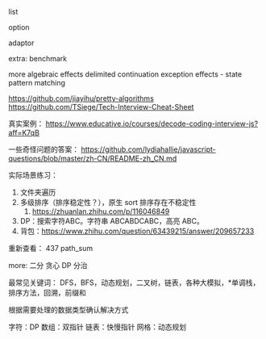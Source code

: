 list

option

adaptor

extra: benchmark

more
algebraic effects
delimited continuation
exception
effects - state
pattern matching

https://github.com/jiayihu/pretty-algorithms
https://github.com/TSiege/Tech-Interview-Cheat-Sheet

真实案例：
https://www.educative.io/courses/decode-coding-interview-js?aff=K7qB

一些奇怪问题的答案：
https://github.com/lydiahallie/javascript-questions/blob/master/zh-CN/README-zh_CN.md


实际场景练习：
1. 文件夹遍历
2. 多级排序（排序稳定性？），原生 sort 排序存在不稳定性
   1. https://zhuanlan.zhihu.com/p/116046849
3. DP：搜索字符ABC。字符串 ABCABDCABC，高亮 ABC。
4. 背包：https://www.zhihu.com/question/63439215/answer/209657233

重新查看：
437 path_sum

more:
二分
贪心
DP
分治

最常见关键词：
DFS，BFS，动态规划，二叉树，链表，各种大模拟，*单调栈，排序方法，回溯，前缀和


根据需要处理的数据类型确认解决方式

字符：DP
数组：双指针
链表：快慢指针
网格：动态规划